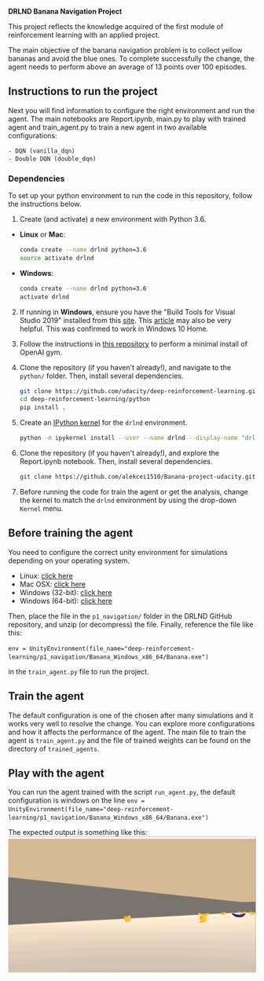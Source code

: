 **DRLND Banana Navigation Project**

This project reflects the knowledge acquired of the first module of reinforcement learning with an applied project.   

The main objective of the banana navigation problem is to collect yellow bananas and avoid the blue ones. To complete successfully the change, the agent needs to perform above an average of 13 points over 100 episodes.  

## Instructions to run the project 

Next you will find information to configure the right environment and run the agent. 
The main notebooks are Report.ipynb, main.py to play with trained agent and train_agent.py to train a new agent in two available configurations: 
   
    - DQN (vanilla_dqn) 
    - Double DQN (double_dqn)

### Dependencies

To set up your python environment to run the code in this repository, follow the instructions below.

1. Create (and activate) a new environment with Python 3.6.


- __Linux__ or __Mac__: 
	```bash
	conda create --name drlnd python=3.6
	source activate drlnd
	```
- __Windows__: 
	```bash
	conda create --name drlnd python=3.6 
	activate drlnd
	```
	
2. If running in **Windows**, ensure you have the "Build Tools for Visual Studio 2019" installed from this [site](https://visualstudio.microsoft.com/downloads/).  This [article](https://towardsdatascience.com/how-to-install-openai-gym-in-a-windows-environment-338969e24d30) may also be very helpful.  This was confirmed to work in Windows 10 Home.  

3. Follow the instructions in [this repository](https://github.com/openai/gym) to perform a minimal install of OpenAI gym.  
	
4. Clone the repository (if you haven't already!), and navigate to the `python/` folder.  Then, install several dependencies.  
    ```bash
    git clone https://github.com/udacity/deep-reinforcement-learning.git
    cd deep-reinforcement-learning/python
    pip install .
    ```

5. Create an [IPython kernel](http://ipython.readthedocs.io/en/stable/install/kernel_install.html) for the `drlnd` environment.    
    ```bash
    python -m ipykernel install --user --name drlnd --display-name "drlnd"
    ```

6. Clone the repository (if you haven't already!), and explore the Report.ipynb notebook.  Then, install several dependencies.  
    ```bash
    git clone https://github.com/alekcei1510/Banana-project-udacity.git
    ```

7. Before running the code for train the agent or get the analysis, change the kernel to match the `drlnd` environment by using the drop-down `Kernel` menu. 

## Before training the agent

You need to configure the correct unity environment for simulations depending on your operating system.

- Linux: [click here](https://s3-us-west-1.amazonaws.com/udacity-drlnd/P1/Banana/Banana_Linux.zip)
- Mac OSX: [click here](https://s3-us-west-1.amazonaws.com/udacity-drlnd/P1/Banana/Banana.app.zip)
- Windows (32-bit): [click here](https://s3-us-west-1.amazonaws.com/udacity-drlnd/P1/Banana/Banana_Windows_x86.zip)
- Windows (64-bit): [click here](https://s3-us-west-1.amazonaws.com/udacity-drlnd/P1/Banana/Banana_Windows_x86_64.zip)

Then, place the file in the `p1_navigation/` folder in the DRLND GitHub repository, and unzip (or decompress) the file. 
Finally, reference the file like this: 

`env = UnityEnvironment(file_name="deep-reinforcement-learning/p1_navigation/Banana_Windows_x86_64/Banana.exe")`

in the `train_agent.py` file to run the project.

## Train the agent

The default configuration is one of the chosen after many simulations and it works very well to resolve the change. 
You can explore more configurations and how it affects the performance of the agent. The main file to train the agent is `train_agent.py` and the file of trained weights can be found on the directory of `trained_agents`.


## Play with the agent
You can run the agent trained with the script `run_agent.py`, the default configuration is windows on the line `env = UnityEnvironment(file_name="deep-reinforcement-learning/p1_navigation/Banana_Windows_x86_64/Banana.exe")`

The expected output is something like this: 
![](banana_project.png)
